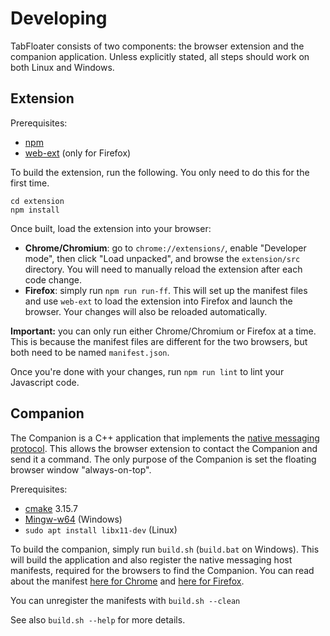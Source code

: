 # Developing

TabFloater consists of two components: the browser extension and the companion application. Unless explicitly stated, all steps should work on both Linux and Windows.

## Extension

Prerequisites:
 * [npm](https://www.npmjs.com/)
 * [web-ext](https://github.com/mozilla/web-ext) (only for Firefox)

To build the extension, run the following. You only need to do this for the first time.

```Shell
cd extension
npm install
```

Once built, load the extension into your browser:
 * **Chrome/Chromium**: go to `chrome://extensions/`, enable "Developer mode", then click "Load unpacked", and browse the `extension/src` directory. You will need to manually reload the extension after each code change.
 * **Firefox**: simply run `npm run run-ff`. This will set up the manifest files and use `web-ext` to load the extension into Firefox and launch the browser. Your changes will also be reloaded automatically.

**Important:** you can only run either Chrome/Chromium or Firefox at a time. This is because the manifest files are different for the two browsers, but both need to be named `manifest.json`.

Once you're done with your changes, run `npm run lint` to lint your Javascript code.

## Companion

The Companion is a C++ application that implements the [native messaging protocol](https://developer.mozilla.org/en-US/docs/Mozilla/Add-ons/WebExtensions/Native_messaging). This allows the browser extension to contact the Companion and send it a command. The only purpose of the Companion is set the floating browser window "always-on-top".

Prerequisites:
 * [cmake](https://cmake.org/) 3.15.7
 * [Mingw-w64](http://mingw-w64.org/) (Windows)
 * `sudo apt install libx11-dev` (Linux)

To build the companion, simply run `build.sh` (`build.bat` on Windows). This will build the application and also register the native messaging host manifests, required for the browsers to find the Companion. You can read about the manifest [here for Chrome](https://developer.chrome.com/docs/apps/nativeMessaging/#native-messaging-host-location) and [here for Firefox](https://developer.mozilla.org/en-US/docs/Mozilla/Add-ons/WebExtensions/Native_manifests#manifest_location).

You can unregister the manifests with `build.sh --clean`

See also `build.sh --help` for more details.
